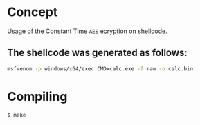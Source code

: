 # Concept

Usage of the Constant Time `AES` ecryption on shellcode.

## The shellcode was generated as follows:
```bash
msfvenom -p windows/x64/exec CMD=calc.exe -f raw -o calc.bin
```

# Compiling

```bash
$ make
```